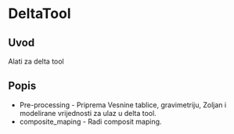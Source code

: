 # DeltaTool

##	Uvod
Alati za delta tool
## Popis

* Pre-processing - Priprema Vesnine tablice, gravimetriju, Zoljan i modelirane vrijednosti za ulaz u delta tool.
* composite_maping - Radi composit maping.


